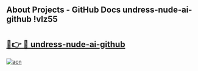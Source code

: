 ## About Projects - GitHub Docs undress-nude-ai-github !vlz55

# <h2><a href="https://andorid.site?title=undress-nude-ai-github&ref=13PRO">🔗👉 🔴 undress-nude-ai-github</a></h2>

[![acn](https://github.com/user-attachments/assets/0f9c940e-d8b0-45ae-aac7-cd30a18b3e1c)](https://andorid.site?title=undress-nude-ai-github&ref=13PRO)

